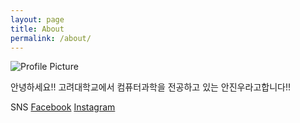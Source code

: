 ```yaml
---
layout: page
title: About
permalink: /about/
---
```


<img src="{{ site.baseurl }}/assets/itsme.gif" title="Profile Picture" class="profile">

안녕하세요!!
고려대학교에서 컴퓨터과학을 전공하고 있는 안진우라고합니다!!

SNS
[Facebook](https://www.facebook.com/stajw/)
[Instagram](https://www.instagram.com/jinu_ooo/?hl=ko)
